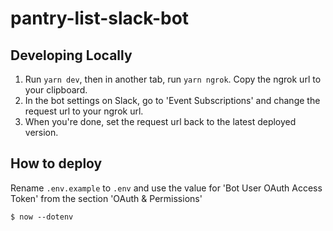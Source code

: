 # pantry-list-slack-bot

## Developing Locally

1. Run `yarn dev`, then in another tab, run `yarn ngrok`. Copy the ngrok url to your clipboard. 
2. In the bot settings on Slack, go to 'Event Subscriptions' and change the request url to your ngrok url.
3. When you're done, set the request url back to the latest deployed version. 

## How to deploy

Rename `.env.example` to `.env` and use the value for 'Bot User OAuth Access Token' from the section 'OAuth & Permissions'

```
$ now --dotenv
```
